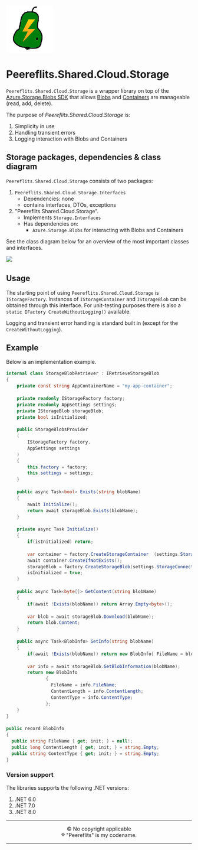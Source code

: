 ![Logo](./img/peereflits-logo.png) 

# Peereflits.Shared.Cloud.Storage

`Peereflits.Shared.Cloud.Storage` is a wrapper library on top of the [Azure.Storage.Blobs SDK](https://learn.microsoft.com/en-us/dotnet/api/overview/azure/storage?view=azure-dotnet) that allows [Blobs](https://learn.microsoft.com/en-us/azure/storage/blobs/storage-blobs-introduction#blobs) and [Containers](https://learn.microsoft.com/en-us/azure/storage/blobs/storage-blobs-introduction#containers) are manageable (read, add, delete).

The purpose of *Peereflits.Shared.Cloud.Storage* is:
1. Simplicity in use
1. Handling transient errors
1. Logging interaction with Blobs and Containers


## Storage packages, dependencies & class diagram

`Peereflits.Shared.Cloud.Storage` consists of two packages:
1. `Peereflits.Shared.Cloud.Storage.Interfaces`
    * Dependencies: none
    * contains interfaces, DTOs, exceptions
1. "Peereflits.Shared.Cloud.Storage".
    * Implements `Storage.Interfaces`
    * Has dependencies on:
       * `Azure.Storage.Blobs` for interacting with Blobs and Containers

See the class diagram below for an overview of the most important classes and interfaces.

<!-- Klik op het diagram om deze te openen in https://mermaid.live/ -->
[![](https://mermaid.ink/img/pako:eNqlVF9v2yAQ_yqIp1RL-wGiLNPWtJOlppWW7GnZA7bPLhqGDM5bo6z57AOMHRLb68OejO9-f47j4EAzlQOd0UwwY5aclZpVW-n_SLJGpVkJt0oi4xL0YSsJmc-5RNAFy2CxcIF3BjWXJXlkFfj_uxdu0EyuyIaZH8dUKXH08VsNDCEpHhWeQXzyM-AnoVInYiaN4gey01DwF_KeyFqIoJfcyboCzVIBxwZ3tPKvl0U7sUNcTqgyDSa96r7uhGL5xPE8aEraKgQwA0l-VoanLNVv6UlvaT84hXwM3jq1Rj36EgQgjNH-UeBK_RqlEWS6BOwO91zSqFpn4OsOsqdcQ4xzkeXH7GfNdcMc6Us4NQ__Ar74QfhwX-JpSWShdMWQKznidYGKJ-U0IYF6zwV0Q5zuEb59J649IDGGhdBmv4MLtchoXHhp78CGV_BUFAaQNJcif5JDyZXKecG7rFAn-weQJT6_XVdyzzJ7I_Yjd7exv7zobTNNF5eQuW2tfbw7mCwenqv-g9G3cG36T3Un4TfYs5v_ub7ulxDzIkQj07bHJcLynHFzswjIfjA675OSzQ30YSDbyNIpta9ZxXhuX2F_SFuKz2CHhc7sMoeC1QK31O7YQlmNar2XGZ2hrmFK611uexvebTormDA2Cjm3FqvwsrvP61_ymCWS?type=png)](https://mermaid.live/edit#pako:eNqlVF9v2yAQ_yqIp1RL-wGiLNPWtJOlppWW7GnZA7bPLhqGDM5bo6z57AOMHRLb68OejO9-f47j4EAzlQOd0UwwY5aclZpVW-n_SLJGpVkJt0oi4xL0YSsJmc-5RNAFy2CxcIF3BjWXJXlkFfj_uxdu0EyuyIaZH8dUKXH08VsNDCEpHhWeQXzyM-AnoVInYiaN4gey01DwF_KeyFqIoJfcyboCzVIBxwZ3tPKvl0U7sUNcTqgyDSa96r7uhGL5xPE8aEraKgQwA0l-VoanLNVv6UlvaT84hXwM3jq1Rj36EgQgjNH-UeBK_RqlEWS6BOwO91zSqFpn4OsOsqdcQ4xzkeXH7GfNdcMc6Us4NQ__Ar74QfhwX-JpSWShdMWQKznidYGKJ-U0IYF6zwV0Q5zuEb59J649IDGGhdBmv4MLtchoXHhp78CGV_BUFAaQNJcif5JDyZXKecG7rFAn-weQJT6_XVdyzzJ7I_Yjd7exv7zobTNNF5eQuW2tfbw7mCwenqv-g9G3cG36T3Un4TfYs5v_ub7ulxDzIkQj07bHJcLynHFzswjIfjA675OSzQ30YSDbyNIpta9ZxXhuX2F_SFuKz2CHhc7sMoeC1QK31O7YQlmNar2XGZ2hrmFK611uexvebTormDA2Cjm3FqvwsrvP61_ymCWS)


## Usage

The starting point of using `Peereflits.Shared.Cloud.Storage` is `IStorageFactory`. Instances of `IStorageContainer` and `IStorageBlob` can be obtained through this interface. For unit-testing purposes there is also a `static IFactory CreateWithoutLogging()` available.

Logging and transient error handling is standard built in (except for the `CreateWithoutLogging`).


## Example

Below is an implementation example.

``` csharp
internal class StorageBlobRetriever : IRetrieveStorageBlob
{
    private const string AppContainerName = "my-app-container";
    
    private readonly IStorageFactory factory;
    private readonly AppSettings settings;
    private IStorageBlob storageBlob;
    private bool isInitialized;
    
    public StorageBlobsProvider
    (
        IStorageFactory factory, 
        AppSettings settings
    )
    { 
        this.factory = factory;
        this.settings = settings;
    }
    
    public async Task<bool> Exists(string blobName)
    {
        await Initialize();
        return await storageBlob.Exists(blobName);
    }
    
    private async Task Initialize()
    {
        if(isInitialized) return;
        
        var container = factory.CreateStorageContainer  (settings.StorageConnectionString,   AppContainerName);
        await container.CreateIfNotExists();
        storageBlob = factory.CreateStorageBlob(settings.StorageConnectionString,     AppContainerName);
        isInitialized = true;
    }
    
    public async Task<byte[]> GetContent(string blobName)
    {
        if(await !Exists(blobName)) return Array.Empty<byte>();
        
        var blob = await storageBlob.Download(blobName);
        return blob.Content;
    }
    
    public async Task<BlobInfo> GetInfo(string blobName)
    {
        if(await !Exists(blobName)) return new BlobInfo{ FileName = blobName; };
        
        var info = await storageBlob.GetBlobInformation(blobName);
        return new BlobInfo
               {
                 FileName = info.FileName;
                 ContentLength = info.ContentLength;
                 ContentType = info.ContentType;
               };
    }
}

public record BlobInfo
{
  public string FileName { get; init; } = null!;
  public long ContentLength { get; init; } = string.Empty;
  public string ContentType { get; init; } = string.Empty;
}
```

### Version support

The libraries supports the following .NET versions:
1. .NET 6.0
1. .NET 7.0
1. .NET 8.0

---

<p align="center">
&copy; No copyright applicable<br />
&#174; "Peereflits" is my codename.
</p>

---
